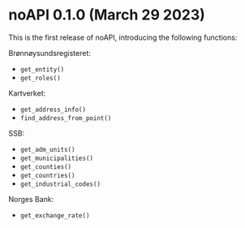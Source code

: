 # noAPI 0.1.0 (March 29 2023)

This is the first release of noAPI, introducing the following functions:

Brønnøysundsregisteret:

* `get_entity()`
* `get_roles()`

Kartverket:

* `get_address_info()`
* `find_address_from_point()`

SSB:

* `get_adm_units()`
* `get_municipalities()`
* `get_counties()`
* `get_countries()`
* `get_industrial_codes()`

Norges Bank:

* `get_exchange_rate()`

